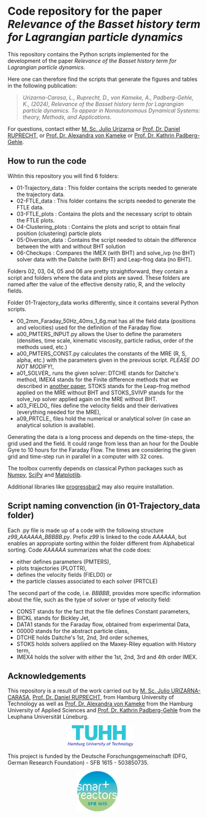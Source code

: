 # Code repository for the paper _Relevance of the Basset history term for Lagrangian particle dynamics_

This repository contains the Python scripts implemented for the development of the paper _Relevance of the Basset history term for Lagrangian particle dynamics_.

Here one can therefore find the scripts that generate the figures and tables in the following publication:

> _Urizarna-Carasa, L., Ruprecht, D., von Kameke, A., Padberg-Gehle, K., (2024), Relevance of the Basset history term for Lagrangian particle dynamics. To appear in Nonautonomous Dynamical Systems: theory, Methods, and Applications._

For questions, contact either [M. Sc. Julio Urizarna](https://www.linkedin.com/in/julio-urizarna/) or [Prof. Dr. Daniel RUPRECHT](https://www.mat.tuhh.de/home/druprecht/?homepage_id=druprecht), or [Prof. Dr. Alexandra von Kameke](https://www.haw-hamburg.de/hochschule/beschaeftigte/detail/person/person/show/alexandra-von-kameke/) or [Prof. Dr. Kathrin Padberg-Gehle](https://www.leuphana.de/institute/imd/personen/kathrin-padberg-gehle.html).

## How to run the code

Wihtin this repository you will find 6 folders:

- 01-Trajectory_data : This folder contains the scripts needed to generate the trajectory data.
- 02-FTLE_data : This folder contains the scripts needed to generate the FTLE data.
- 03-FTLE_plots : Contains the plots and the necessary script to obtain the FTLE plots.
- 04-Clustering_plots : Contains the plots and script to obtain final position (clustering) particle plots
- 05-Diversion_data : Contains the script needed to obtain the difference between the with and without BHT solution
- 06-Checkups : Compares the IMEX (with BHT) and solve_ivp (no BHT) solver data with the Daitche (with BHT) and Leap-frog data (no BHT).

Folders 02, 03, 04, 05 and 06 are pretty straightforward, they contain a script and folders where the data and plots are saved. These folders are named after the value of the effective density ratio, R, and the velocity fields.

Folder 01-Trajectory_data works differently, since it contains several Python scripts.

- 00_2mm_Faraday_50Hz_40ms_1_6g.mat has all the field data (positions and velocities) used for the definition of the Faraday flow.
- a00_PMTERS_INPUT.py allows the User to define the parameters (densities, time scale, kinematic viscosity, particle radius, order of the methods used, etc.)
- a00_PMTERS_CONST.py calculates the constants of the MRE (R, S, alpha, etc.) with the parameters given in the previous script. *PLEASE DO NOT MODIFY!*,
- a01_SOLVER_ runs the given solver: DTCHE stands for Daitche's method, IMEX4 stands for the Finite difference methods that we described in [another paper](https://arxiv.org/abs/2403.13515), STOKS stands for the Leap-frog method applied on the MRE without BHT and STOKS_SVIVP stands for the solve_ivp solver applied again on the MRE without BHT.
- a03_FIELD0_ files define the velocity fields and their derivatives (everything needed for the MRE),
- a09_PRTCLE_ files hold the numerical or analytical solver (in case an analytical solution is available).

Generating the data is a long process and depends on the time-steps, the grid used and the field. It could range from less than an hour for the Double Gyre to 10 hours for the Faraday Flow. The times are considering the given grid and time-step run in parallel in a computer with 32 cores.

The toolbox currently depends on classical Python packages such as [Numpy](https://numpy.org/), [SciPy](https://scipy.org/) and [Matplotlib](https://matplotlib.org/).

Additional libraries like [progressbar2](https://pypi.org/project/progressbar2/) may also require installation.

## Script naming convenction (in 01-Trajectory_data folder)

Each .py file is made up of a code with the following structure *z99_AAAAAA_BBBBB.py*. Prefix *z99* is linked to the code *AAAAAA*, but enables an appropiate sorting within the folder different from Alphabetical sorting. Code *AAAAAA* summarizes what the code does:

 - either defines parameters (PMTERS),
 - plots trajectories (PLOTTR),
 - defines the velocity fields (FIELD0) or
 - the particle classes associated to each solver (PRTCLE)

 The second part of the code, i.e. *BBBBB*, provides more specific information about the file, such as the type of solver or type of velocity field:

 - CONST stands for the fact that the file defines Constant parameters,
 - BICKL stands for Bickley Jet,
 - DATA1 stands for the Faraday flow, obtained from experimental Data,
 - 00000 stands for the abstract particle class,
 - DTCHE holds Daitche's 1st, 2nd, 3rd order schemes,
 - STOKS holds solvers appliied on the Maxey-Riley equation with History term,
 - IMEX4 holds the solver with either the 1st, 2nd, 3rd and 4th order IMEX.

## Acknowledgements

This repository is a result of the work carried out by 
[ M. Sc. Julio URIZARNA-CARASA](https://www.mat.tuhh.de/home/jurizarna_en), [Prof. Dr. Daniel RUPRECHT](https://www.mat.tuhh.de/home/druprecht/?homepage_id=druprecht), from Hamburg University of Technology as well as [Prof. Dr. Alexandra von Kameke](https://www.haw-hamburg.de/hochschule/beschaeftigte/detail/person/person/show/alexandra-von-kameke/) from the Hamburg University of Applied Sciences and [Prof. Dr. Kathrin Padberg-Gehle](https://www.leuphana.de/institute/imd/personen/kathrin-padberg-gehle.html) from the Leuphana Universität Lüneburg.

<p align="center">
  <img src="./Logos/tuhh-logo.png" height="55"/> &nbsp;&nbsp;&nbsp;&nbsp;
</p>

This project is funded by the Deutsche Forschungsgemeinschaft (DFG, German Research Foundation) - SFB 1615 - 503850735.

<p align="center">
  <img src="./Logos/tu_SMART_LOGO_02.jpg" height="105"/> &nbsp;&nbsp;&nbsp;&nbsp;&nbsp;&nbsp;&nbsp;&nbsp;
</p>
